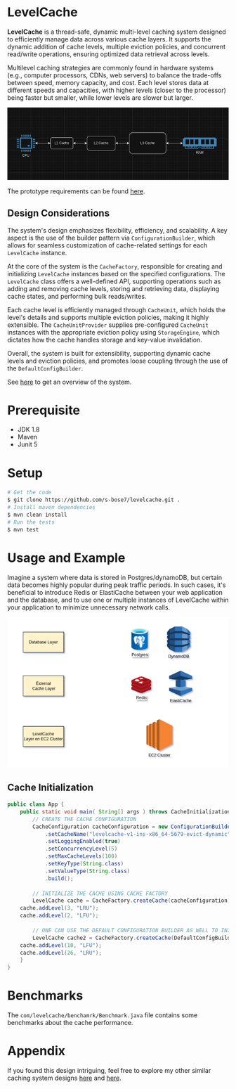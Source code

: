 # LevelCache

**LevelCache** is a thread-safe, dynamic multi-level caching system designed to efficiently manage data across various cache layers. It supports the dynamic addition of cache levels, multiple eviction policies, and concurrent read/write operations, ensuring optimized data retrieval across levels.

Multilevel caching strategies are commonly found in hardware systems (e.g., computer processors, CDNs, web servers) to balance the trade-offs between speed, memory capacity, and cost. Each level stores data at different speeds and capacities, with higher levels (closer to the processor) being faster but smaller, while lower levels are slower but larger.

![Level Caching](doc/multi-level-caching.png)

The prototype requirements can be found [here](doc/requirements.md).

## Design Considerations

The system's design emphasizes flexibility, efficiency, and scalability. A key aspect is the use of the builder pattern via `ConfigurationBuilder`, which allows for seamless customization of cache-related settings for each `LevelCache` instance. 

At the core of the system is the `CacheFactory`, responsible for creating and initializing `LevelCache` instances based on the specified configurations. The `LevelCache` class offers a well-defined API, supporting operations such as adding and removing cache levels, storing and retrieving data, displaying cache states, and performing bulk reads/writes.

Each cache level is efficiently managed through `CacheUnit`, which holds the level's details and supports multiple eviction policies, making it highly extensible. The `CacheUnitProvider` supplies pre-configured `CacheUnit` instances with the appropriate eviction policy  using `StorageEngine`, which dictates how the cache handles storage and key-value invalidation.

Overall, the system is built for extensibility, supporting dynamic cache levels and eviction policies, and promotes loose coupling through the use of the `DefaultConfigBuilder`.

See [here](doc/levelcache.png) to get an overview of the system.

# Prerequisite
* JDK 1.8
* Maven
* Junit 5

# Setup
```bash
# Get the code
$ git clone https://github.com/s-bose7/levelcache.git .
# Install maven dependencies
$ mvn clean install
# Run the tests
$ mvn test
```

# Usage and Example

Imagine a system where data is stored in Postgres/dynamoDB, but certain data becomes highly popular during peak traffic periods. In such cases, it's beneficial to introduce Redis or ElastiCache between your web application and the database, and to use one or multiple instances of LevelCache within your application to minimize unnecessary network calls.

![alt_tag](doc/levelcache-usage.png)

## Cache Initialization
```java
public class App {
    public static void main( String[] args ) throws CacheInitializationException {
        // CREATE THE CACHE CONFIGURATION
    	CacheConfiguration cacheConfiguration = new ConfigurationBuilder()
            .setCacheName("levelcache-v1-ins-x86_64-5679-evict-dynamic")
            .setLoggingEnabled(true)
            .setConcurrencyLevel(5)
            .setMaxCacheLevels(100)
            .setKeyType(String.class)
            .setValueType(String.class)
            .build();
        
    	// INITIALIZE THE CACHE USING CACHE FACTORY
    	LevelCache cache = CacheFactory.createCache(cacheConfiguration);
	cache.addLevel(3, "LRU");
	cache.addLevel(2, "LFU");

    	// ONE CAN USE THE DEFAULT CONFIGURATION BUILDER AS WELL TO INITIALIZE LEVELCACHE
    	LevelCache cache2 = CacheFactory.createCache(DefaultConfigBuilder.getDefaultConfiguration());
	cache.addLevel(10, "LFU");
	cache.addLevel(26, "LRU");
    }
}
```
# Benchmarks
The `com/levelcache/benchamrk/Benchmark.java` file contains some benchmarks about the cache performance.

# Appendix
If you found this design intriguing, feel free to explore my other similar caching system designs [here](https://github.com/s-bose7/memcache) and [here](https://github.com/s-bose7/memcache-client).
